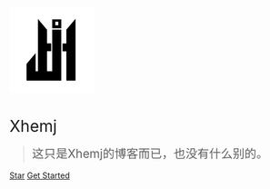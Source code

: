 <img src="/logo.png" width="150px">

# <span style="font-weight:400;">Xhemj</span>

> <span style="line-height:1.8rem;font-weight:400;font-size:1.3rem">这只是Xhemj的博客而已，也没有什么别的。<span>

[Star](https://gitee.com/xhemj/xhemj/)
[Get Started](?id=欢迎访问-xhemj博客)
